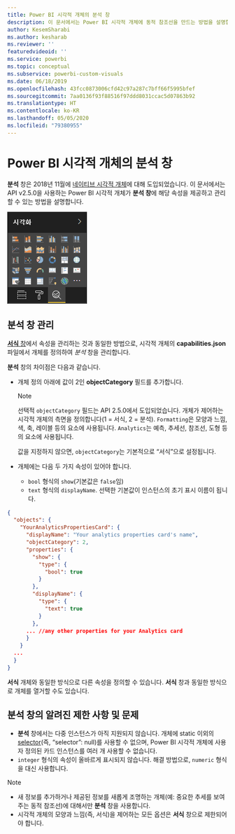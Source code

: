 ```yaml
---
title: Power BI 시각적 개체의 분석 창
description: 이 문서에서는 Power BI 시각적 개체에 동적 참조선을 만드는 방법을 설명합니다.
author: KesemSharabi
ms.author: kesharab
ms.reviewer: ''
featuredvideoid: ''
ms.service: powerbi
ms.topic: conceptual
ms.subservice: powerbi-custom-visuals
ms.date: 06/18/2019
ms.openlocfilehash: 43fcc0873006cfd42c97a287c7bff66f5995bfef
ms.sourcegitcommit: 7aa0136f93f88516f97ddd8031ccac5d07863b92
ms.translationtype: HT
ms.contentlocale: ko-KR
ms.lasthandoff: 05/05/2020
ms.locfileid: "79380955"
---
```

# <a name="the-analytics-pane-in-power-bi-visuals"></a>Power BI 시각적 개체의 분석 창

**분석** 창은 2018년 11월에 [네이티브 시각적 개체](https://docs.microsoft.com/power-bi/desktop-analytics-pane)에 대해 도입되었습니다.
이 문서에서는 API v2.5.0을 사용하는 Power BI 시각적 개체가 **분석 창**에 해당 속성을 제공하고 관리할 수 있는 방법을 설명합니다.

![분석 창](media/analytics-pane/visualization-pane-analytics-tab.png)

## <a name="manage-the-analytics-pane"></a>분석 창 관리

[**서식** 창](https://docs.microsoft.com/power-bi/developer/visuals/custom-visual-develop-tutorial-format-options)에서 속성을 관리하는 것과 동일한 방법으로, 시각적 개체의 **capabilities.json** 파일에서 개체를 정의하여 *분석* 창을 관리합니다.

**분석** 창의 차이점은 다음과 같습니다.

* 개체 정의 아래에 값이 2인 **objectCategory** 필드를 추가합니다.

    > [!NOTE]
    > 선택적 `objectCategory` 필드는 API 2.5.0에서 도입되었습니다. 개체가 제어하는 시각적 개체의 측면을 정의합니다(1 = 서식, 2 = 분석). `Formatting`은 모양과 느낌, 색, 축, 레이블 등의 요소에 사용됩니다. `Analytics`는 예측, 추세선, 참조선, 도형 등의 요소에 사용됩니다.
    >
    > 값을 지정하지 않으면, `objectCategory`는 기본적으로 “서식”으로 설정됩니다.

* 개체에는 다음 두 가지 속성이 있어야 합니다.
    * `bool` 형식의 `show`(기본값은 `false`임)
    * `text` 형식의 `displayName`. 선택한 기본값이 인스턴스의 초기 표시 이름이 됩니다.

```json
{
  "objects": {
    "YourAnalyticsPropertiesCard": {
      "displayName": "Your analytics properties card's name",
      "objectCategory": 2,
      "properties": {
        "show": {
          "type": {
            "bool": true
          }
        },
        "displayName": {
          "type": {
            "text": true
          }
        },
      ... //any other properties for your Analytics card
      }
    }
  ...
  }
}
```

**서식** 개체와 동일한 방식으로 다른 속성을 정의할 수 있습니다. **서식** 창과 동일한 방식으로 개체를 열거할 수도 있습니다.

## <a name="known-limitations-and-issues-of-the-analytics-pane"></a>분석 창의 알려진 제한 사항 및 문제

* **분석** 창에서는 다중 인스턴스가 아직 지원되지 않습니다. 개체에 static 이외의 [selector](https://microsoft.github.io/PowerBI-visuals/docs/concepts/objects-and-properties/#selector)(즉, “selector”: null)를 사용할 수 없으며, Power BI 시각적 개체에 사용자 정의된 카드 인스턴스를 여러 개 사용할 수 없습니다.
* `integer` 형식의 속성이 올바르게 표시되지 않습니다. 해결 방법으로, `numeric` 형식을 대신 사용합니다.

> [!NOTE]
> * 새 정보를 추가하거나 제공된 정보를 새롭게 조명하는 개체(예: 중요한 추세를 보여 주는 동적 참조선)에 대해서만 **분석** 창을 사용합니다.
> * 시각적 개체의 모양과 느낌(즉, 서식)을 제어하는 모든 옵션은 **서식** 창으로 제한되어야 합니다.
